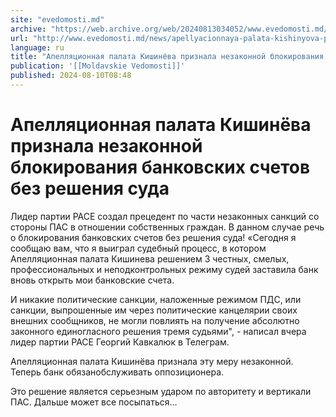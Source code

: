 ```yaml
---
site: "evedomosti.md"
archive: "https://web.archive.org/web/20240813034052/www.evedomosti.md/news/apellyacionnaya-palata-kishinyova-priznala-nezakonnoj-blokir"
url: "http://www.evedomosti.md/news/apellyacionnaya-palata-kishinyova-priznala-nezakonnoj-blokir"
language: ru
title: "Апелляционная палата Кишинёва признала незаконной блокирования банковских счетов без решения суда"
publication: '[[Moldavskie Vedomosti]]'
published: 2024-08-10T08:48
---
```


# Апелляционная палата Кишинёва признала незаконной блокирования банковских счетов без решения суда

Лидер партии PACE создал прецедент по части незаконных санкций со стороны ПАС в отношении собственных граждан. В данном случае речь о блокирования банковских счетов без решения суда! «Сегодня я сообщаю вам, что я выиграл судебный процесс, в котором Апелляционная палата Кишинева решением 3 честных, смелых, профессиональных и неподконтрольных режиму судей заставила банк вновь открыть мои банковские счета.

И никакие политические санкции, наложенные режимом ПДС, или санкции, выпрошенные им через политические канцелярии своих внешних сообщников, не могли повлиять на получение абсолютно законного единогласного решения тремя судьями", - написал вчера лидер партии PACE Георгий Кавкалюк в Телеграм.

Апелляционная палата Кишинёва признала эту меру незаконной. Теперь банк обязанобслуживать оппозиционера.

Это решение является серьезным ударом по авторитету и вертикали ПАС. Дальше может все посыпаться...